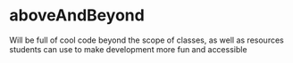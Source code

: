 # aboveAndBeyond
Will be full of cool code beyond the scope of classes, as well as resources students can use to make development more fun and accessible
